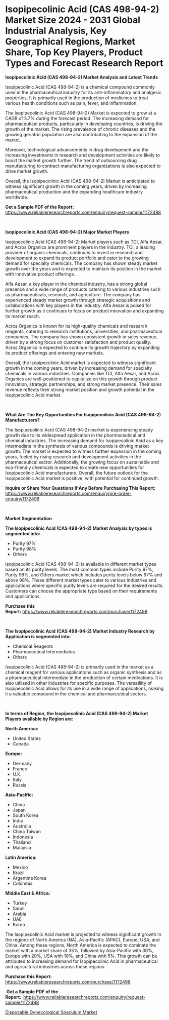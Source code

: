 <p><h1>Isopipecolinic Acid (CAS 498-94-2) Market Size 2024 - 2031 Global Industrial Analysis, Key Geographical Regions, Market Share, Top Key Players, Product Types and Forecast Research Report</h1></p><p><strong>Isopipecolinic Acid (CAS 498-94-2) Market Analysis and Latest Trends</strong></p>
<p><p>Isopipecolinic Acid (CAS 498-94-2) is a chemical compound commonly used in the pharmaceutical industry for its anti-inflammatory and analgesic properties. It is primarily used in the production of medicines to treat various health conditions such as pain, fever, and inflammation.</p><p>The Isopipecolinic Acid (CAS 498-94-2) Market is expected to grow at a CAGR of 5.7% during the forecast period. The increasing demand for pharmaceutical products, particularly in developing countries, is driving the growth of the market. The rising prevalence of chronic diseases and the growing geriatric population are also contributing to the expansion of the market.</p><p>Moreover, technological advancements in drug development and the increasing investments in research and development activities are likely to boost the market growth further. The trend of outsourcing drug manufacturing to contract manufacturing organizations is also expected to drive market growth.</p><p>Overall, the Isopipecolinic Acid (CAS 498-94-2) Market is anticipated to witness significant growth in the coming years, driven by increasing pharmaceutical production and the expanding healthcare industry worldwide.</p></p>
<p><strong>Get a Sample PDF of the Report:&nbsp;</strong> <a href="https://www.reliableresearchreports.com/enquiry/request-sample/1172498">https://www.reliableresearchreports.com/enquiry/request-sample/1172498</a></p>
<p>&nbsp;</p>
<p><strong>Isopipecolinic Acid (CAS 498-94-2) Major Market Players</strong></p>
<p><p>Isopipecolinic Acid (CAS 498-94-2) Market players such as TCI, Alfa Aesar, and Acros Organics are prominent players in the industry. TCI, a leading provider of organic chemicals, continues to invest in research and development to expand its product portfolio and cater to the growing demand for specialty chemicals. The company has shown steady market growth over the years and is expected to maintain its position in the market with innovative product offerings.</p><p>Alfa Aesar, a key player in the chemical industry, has a strong global presence and a wide range of products catering to various industries such as pharmaceuticals, research, and agriculture. The company has experienced steady market growth through strategic acquisitions and collaborations with key players in the industry. Alfa Aesar is poised for further growth as it continues to focus on product innovation and expanding its market reach.</p><p>Acros Organics is known for its high-quality chemicals and research reagents, catering to research institutions, universities, and pharmaceutical companies. The company has shown consistent growth in sales revenue, driven by a strong focus on customer satisfaction and product quality. Acros Organics is expected to continue its growth trajectory by expanding its product offerings and entering new markets.</p><p>Overall, the Isopipecolinic Acid market is expected to witness significant growth in the coming years, driven by increasing demand for specialty chemicals in various industries. Companies like TCI, Alfa Aesar, and Acros Organics are well-positioned to capitalize on this growth through product innovation, strategic partnerships, and strong market presence. Their sales revenue reflects their strong market position and growth potential in the Isopipecolinic Acid market.</p></p>
<p>&nbsp;</p>
<p><strong>What Are The Key Opportunities For Isopipecolinic Acid (CAS 498-94-2) Manufacturers?</strong></p>
<p><p>The Isopipecolinic Acid (CAS 498-94-2) market is experiencing steady growth due to its widespread application in the pharmaceutical and chemical industries. The increasing demand for Isopipecolinic Acid as a key intermediate in the synthesis of various compounds is driving market growth. The market is expected to witness further expansion in the coming years, fueled by rising research and development activities in the pharmaceutical sector. Additionally, the growing focus on sustainable and eco-friendly chemicals is expected to create new opportunities for Isopipecolinic Acid manufacturers. Overall, the future outlook for the Isopipecolinic Acid market is positive, with potential for continued growth.</p></p>
<p><strong>Inquire or Share Your Questions If Any Before Purchasing This Report:</strong> <a href="https://www.reliableresearchreports.com/enquiry/pre-order-enquiry/1172498">https://www.reliableresearchreports.com/enquiry/pre-order-enquiry/1172498</a></p>
<p>&nbsp;</p>
<p><strong>Market Segmentation</strong></p>
<p><strong>The Isopipecolinic Acid (CAS 498-94-2) Market Analysis by types is segmented into:</strong></p>
<p><ul><li>Purity 97%</li><li>Purity 98%</li><li>Others</li></ul></p>
<p><p>Isopipecolinic Acid (CAS 498-94-2) is available in different market types based on its purity levels. The most common types include Purity 97%, Purity 98%, and Others market which includes purity levels below 97% and above 98%. These different market types cater to various industries and applications where specific purity levels are required for the desired results. Customers can choose the appropriate type based on their requirements and applications.</p></p>
<p><strong>Purchase this Report:&nbsp;</strong><a href="https://www.reliableresearchreports.com/purchase/1172498">https://www.reliableresearchreports.com/purchase/1172498</a></p>
<p>&nbsp;</p>
<p><strong>The Isopipecolinic Acid (CAS 498-94-2) Market Industry Research by Application is segmented into:</strong></p>
<p><ul><li>Chemical Reagents</li><li>Pharmaceutical Intermediates</li><li>Others</li></ul></p>
<p><p>Isopipecolinic Acid (CAS 498-94-2) is primarily used in the market as a chemical reagent for various applications such as organic synthesis and as a pharmaceutical intermediate in the production of certain medications. It is also utilized in other industries for specific purposes. The versatility of Isopipecolinic Acid allows for its use in a wide range of applications, making it a valuable compound in the chemical and pharmaceutical sectors.</p></p>
<p>&nbsp;</p>
<p><strong>In terms of Region, the Isopipecolinic Acid (CAS 498-94-2) Market Players available by Region are:</strong></p>
<p>
    <p> <strong> North America: </strong>
        <ul>
            <li>United States</li>
            <li>Canada</li>
        </ul>
        </p> 
    <p> <strong> Europe: </strong>
        <ul>
            <li>Germany</li>
            <li>France</li>
            <li>U.K.</li>
            <li>Italy</li>
            <li>Russia</li>
        </ul>
        </p> 
    <p> <strong> Asia-Pacific: </strong>
        <ul>
            <li>China</li>
            <li>Japan</li>
            <li>South Korea</li>
            <li>India</li>
            <li>Australia</li>
            <li>China Taiwan</li>
            <li>Indonesia</li>
            <li>Thailand</li>
            <li>Malaysia</li>
        </ul>
        </p> 
    <p> <strong> Latin America: </strong>
        <ul>
            <li>Mexico</li>
            <li>Brazil</li>
            <li>Argentina Korea</li>
            <li>Colombia</li>
        </ul>
        </p> 
    <p> <strong> Middle East & Africa: </strong>
        <ul>
            <li>Turkey</li>
            <li>Saudi</li>
            <li>Arabia</li>
            <li>UAE</li>
            <li>Korea</li>
        </ul>
    </p>
    </p>
<p><p>The Isopipecolinic Acid market is projected to witness significant growth in the regions of North America (NA), Asia-Pacific (APAC), Europe, USA, and China. Among these regions, North America is expected to dominate the market with a market share of 35%, followed by Asia-Pacific with 30%, Europe with 20%, USA with 10%, and China with 5%. This growth can be attributed to increasing demand for Isopipecolinic Acid in pharmaceutical and agricultural industries across these regions.</p></p>
<p><strong>Purchase this Report: </strong><a href="https://www.reliableresearchreports.com/purchase/1172498">https://www.reliableresearchreports.com/purchase/1172498</a></p>
<p>&nbsp;<strong>Get a Sample PDF of the Report:&nbsp;&nbsp;</strong><a href="https://www.reliableresearchreports.com/enquiry/request-sample/1172498">https://www.reliableresearchreports.com/enquiry/request-sample/1172498</a></p>
<p><strong></strong></p>
<p><p><a href="https://fearless-okapi-6c8.notion.site/Disposable-Gynecological-Speculum-Market-Size-and-Growth-Market-Segmentation-Regional-and-Country--a4b62a2a4f9a4858bbc274a673384786">Disposable Gynecological Speculum Market</a></p></p>